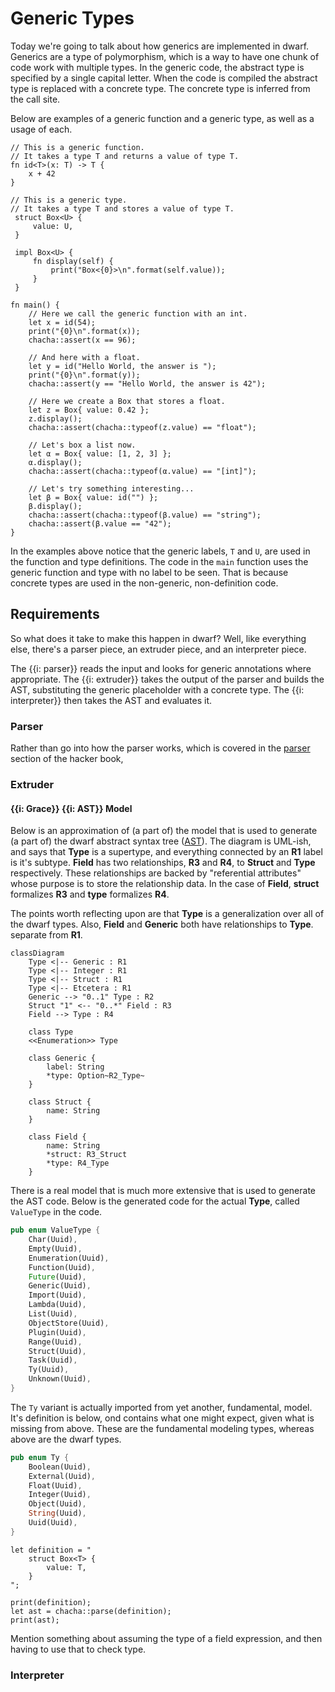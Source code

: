 # Generic Types

Today we're going to talk about how generics are implemented in dwarf.
Generics are a type of polymorphism, which is a way to have one chunk of code work with multiple types.
In the generic code, the abstract type is specified by a single capital letter.
When the code is compiled the abstract type is replaced with a concrete type.
The concrete type is inferred from the call site.

Below are examples of a generic function and a generic type, as well as a usage of each.

```dwarf
// This is a generic function.
// It takes a type T and returns a value of type T.
fn id<T>(x: T) -> T {
    x + 42
}

// This is a generic type.
// It takes a type T and stores a value of type T.
 struct Box<U> {
     value: U,
 }

 impl Box<U> {
     fn display(self) {
         print("Box<{0}>\n".format(self.value));
     }
 }

fn main() {
    // Here we call the generic function with an int.
    let x = id(54);
    print("{0}\n".format(x));
    chacha::assert(x == 96);

    // And here with a float.
    let y = id("Hello World, the answer is ");
    print("{0}\n".format(y));
    chacha::assert(y == "Hello World, the answer is 42");

    // Here we create a Box that stores a float.
    let z = Box{ value: 0.42 };
    z.display();
    chacha::assert(chacha::typeof(z.value) == "float");

    // Let's box a list now.
    let α = Box{ value: [1, 2, 3] };
    α.display();
    chacha::assert(chacha::typeof(α.value) == "[int]");

    // Let's try something interesting...
    let β = Box{ value: id("") };
    β.display();
    chacha::assert(chacha::typeof(β.value) == "string");
    chacha::assert(β.value == "42");
}
```

In the examples above notice that the generic labels, `T` and `U`, are used in the function and type definitions.
The code in the `main` function uses the generic function and type with no label to be seen.
That is because concrete types are used in the non-generic, non-definition code.

## Requirements

So what does it take to make this happen in dwarf?
Well, like everything else, there's a parser piece, an extruder piece, and an interpreter piece.

The {{i: parser}} reads the input and looks for generic annotations where appropriate.
The {{i: extruder}} takes the output of the parser and builds the AST, substituting the generic placeholder with a concrete type.
The {{i: interpreter}} then takes the AST and evaluates it.

### Parser

Rather than go into how the parser works, which is covered in the [parser](../arch/parser.md) section of the hacker book,

### Extruder

#### {{i: Grace}} {{i: AST}} Model

Below is an approximation of (a part of) the model that is used to generate (a part of) the dwarf abstract syntax tree ([AST](https://en.wikipedia.org/wiki/Abstract_syntax_tree)).
The diagram is UML-ish, and says that **Type** is a supertype, and everything connected by an **R1** label is it's subtype.
**Field** has two relationships, **R3** and **R4**, to **Struct** and **Type** respectively.
These relationships are backed by "referential attributes" whose purpose is to store the relationship data.
In the case of **Field**, **struct** formalizes **R3** and **type** formalizes **R4**.

The points worth reflecting upon are that **Type** is a generalization over all of the dwarf types.
Also, **Field** and **Generic** both have relationships to **Type**. separate from **R1**.

```mermaid
classDiagram
    Type <|-- Generic : R1
    Type <|-- Integer : R1
    Type <|-- Struct : R1
    Type <|-- Etcetera : R1
    Generic --> "0..1" Type : R2
    Struct "1" <-- "0..*" Field : R3
    Field --> Type : R4

    class Type
    <<Enumeration>> Type

    class Generic {
        label: String
        *type: Option~R2_Type~
    }

    class Struct {
        name: String
    }

    class Field {
        name: String
        *struct: R3_Struct
        *type: R4_Type
    }
```

There is a real model that is much more extensive that is used to generate the AST code.
Below is the generated code for the actual **Type**, called `ValueType` in the code.

```rust
pub enum ValueType {
    Char(Uuid),
    Empty(Uuid),
    Enumeration(Uuid),
    Function(Uuid),
    Future(Uuid),
    Generic(Uuid),
    Import(Uuid),
    Lambda(Uuid),
    List(Uuid),
    ObjectStore(Uuid),
    Plugin(Uuid),
    Range(Uuid),
    Struct(Uuid),
    Task(Uuid),
    Ty(Uuid),
    Unknown(Uuid),
}
```

The `Ty` variant is actually imported from yet another, fundamental, model.
It's definition is below, ond contains what one might expect, given what is missing from above.
These are the fundamental modeling types, whereas above are the dwarf types.

```rust
pub enum Ty {
    Boolean(Uuid),
    External(Uuid),
    Float(Uuid),
    Integer(Uuid),
    Object(Uuid),
    String(Uuid),
    Uuid(Uuid),
}
```

```dwarf
let definition = "
    struct Box<T> {
        value: T,
    }
";

print(definition);
let ast = chacha::parse(definition);
print(ast);
```

Mention something about assuming the type of a field expression, and then having to use that to check type.

### Interpreter